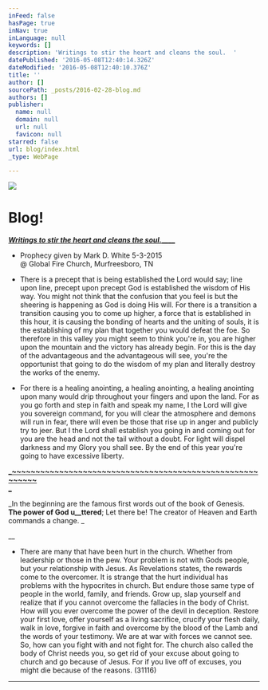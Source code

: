 ```yaml
---
inFeed: false
hasPage: true
inNav: true
inLanguage: null
keywords: []
description: 'Writings to stir the heart and cleans the soul.  '
datePublished: '2016-05-08T12:40:14.326Z'
dateModified: '2016-05-08T12:40:10.376Z'
title: ''
author: []
sourcePath: _posts/2016-02-28-blog.md
authors: []
publisher:
  name: null
  domain: null
  url: null
  favicon: null
starred: false
url: blog/index.html
_type: WebPage

---
```

![](https://the-grid-user-content.s3-us-west-2.amazonaws.com/dc3104bf-3f43-4f93-91e3-8515000c5a23.jpg)

# Blog! 

[**_Writings to stir the heart and cleans the soul._**][0][**__**][0][**__**][0]

* Prophecy given by Mark D. White 5-3-2015  
@ Global Fire Church, Murfreesboro, TN 

* There is a precept that is being established the Lord would say; line upon line, precept upon precept God is established the wisdom of His way. You might not think that the confusion that you feel is but the sheering is happening as God is doing His will. For there is a transition a transition causing you to come up higher, a force that is established in this hour, it is causing the bonding of hearts and the uniting of souls, it is the establishing of my plan that together you would defeat the foe. So therefore in this valley you might seem to think you're in, you are higher upon the mountain and the victory has already begin. For this is the day of the advantageous and the advantageous will see, you're the opportunist that going to do the wisdom of my plan and literally destroy the works of the enemy.
* For there is a healing anointing, a healing anointing, a healing anointing upon many would drip throughout your fingers and upon the land. For as you go forth and step in faith and speak my name, I the Lord will give you sovereign command, for you will clear the atmosphere and demons will run in fear, there will even be those that rise up in anger and publicly try to jeer. But I the Lord shall establish you going in and coming out for you are the head and not the tail without a doubt. For light will dispel darkness and my Glory you shall see. By the end of this year you're going to have excessive liberty.

[**_~~~~~~~~~~~~~~~~~~~~~~~~~~~~~~~~~~~~~~~~~~~~~~~~~~~~~~~~~~  
_**][0]

_In the beginning are the famous first words out of the book of Genesis. __The power of God u__ttered__; Let there be! The creator of Heaven and Earth commands a change. _

__

* There are many that have been hurt in the church. Whether from leadership or those in the pew. Your problem is not with Gods people, but your relationship with Jesus. As Revelations states, the rewards come to the overcomer. It is strange that the hurt individual has problems with the hypocrites in church. But endure those same type of people in the world, family, and friends. Grow up, slap yourself and realize that if you cannot overcome the fallacies in the body of Christ. How will you ever overcome the power of the devil in deception. Restore your first love, offer yourself as a living sacrifice, crucify your flesh daily, walk in love, forgive in faith and overcome by the blood of the Lamb and the words of your testimony. We are at war with forces we cannot see. So, how can you fight with and not fight for. The church also called the body of Christ needs you, so get rid of your excuse about going to church and go because of Jesus. For if you live off of excuses, you might die because of the reasons. (31116) 

****

[0]: null